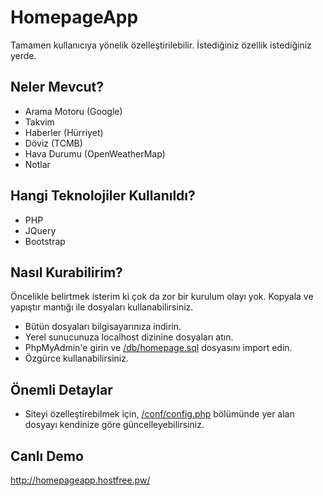 # HomepageApp
Tamamen kullanıcıya yönelik özelleştirilebilir. İstediğiniz özellik istediğiniz yerde.

## Neler Mevcut?
- Arama Motoru (Google)
- Takvim
- Haberler (Hürriyet)
- Döviz (TCMB)
- Hava Durumu (OpenWeatherMap)
- Notlar

## Hangi Teknolojiler Kullanıldı?
- PHP
- JQuery
- Bootstrap

## Nasıl Kurabilirim?
Öncelikle belirtmek isterim ki çok da zor bir kurulum olayı yok. Kopyala ve yapıştır mantığı ile dosyaları kullanabilirsiniz.
- Bütün dosyaları bilgisayarınıza indirin.
- Yerel sunucunuza localhost dizinine dosyaları atın.
- PhpMyAdmin'e girin ve [/db/homepage.sql](https://github.com/IlhamiTugral/HomepageApp/blob/master/db/homepage.sql) dosyasını import edin.
- Özgürce kullanabilirsiniz.

## Önemli Detaylar
- Siteyi özelleştirebilmek için, [/conf/config.php](https://github.com/IlhamiTugral/HomepageApp/blob/master/conf/config.php) bölümünde yer alan dosyayı kendinize göre güncelleyebilirsiniz.

## Canlı Demo
http://homepageapp.hostfree.pw/

